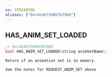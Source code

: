 ```yaml
---
ns: STREAMING
aliases: ["0xc4ea073d86fb29b0"]
---
```

## HAS_ANIM_SET_LOADED

```c
// 0xC4EA073D86FB29B0
bool HAS_ANIM_SET_LOADED(string animSetName);
```

```
Return if an animation set is in memory.

See the notes for REQUEST_ANIM_SET above
```
